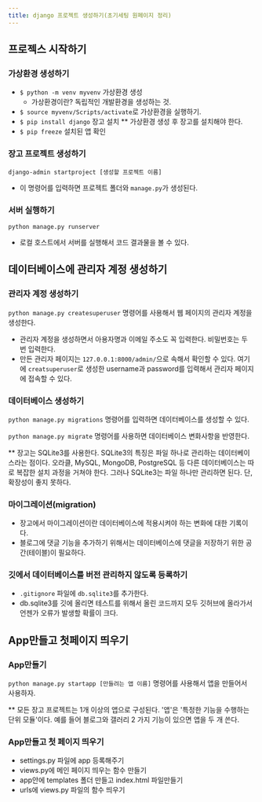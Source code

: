 ```yaml
---
title: django 프로젝트 생성하기(초기세팅 원페이지 정리)
---
```


## 프로젝스 시작하기
### 가상환경 생성하기
- `$ python -m venv myvenv` 가상환경 생성
  - 가상환경이란? 독립적인 개발환경을 생성하는 것.
- `$ source myvenv/Scripts/activate`로 가상환경을 실행하기.
- `$ pip install django` 장고 설치
** 가상환경 생성 후 장고를 설치해야 한다.
- `$ pip freeze` 설치된 앱 확인

### 장고 프로젝트 생성하기
`django-admin startproject [생성할 프로젝트 이름]`
- 이 명령어를 입력하면 프로젝트 폴더와 `manage.py`가 생성된다.

### 서버 실행하기
`python manage.py runserver`
- 로컬 호스트에서 서버를 실행해서 코드 결과물을 볼 수 있다.



## 데이터베이스에 관리자 계정 생성하기
### 관리자 계정 생성하기
`python manage.py createsuperuser` 명령어를 사용해서 웹 페이지의 관리자 계정을 생성한다.
- 관리자 계정을 생성하면서 아용자명과 이메일 주소도 꼭 입력한다. 비밀번호는 두 번 입력한다.
- 만든 관리자 페이지는 `127.0.0.1:8000/admin/`으로 속해서 확인할 수 있다. 여기에 `creatsuperuser`로 생성한 username과 password를 입력해서 관리자 페이지에 접속할 수 있다.


### 데이터베이스 생성하기
`python manage.py migrations` 명령어를 입력하면 데이터베이스를 생성할 수 있다.

`python manage.py migrate` 명령어를 사용하면 데이터베이스 변화사항을 반영한다.

** 장고는 SQLite3를 사용한다. SQLite3의 특징은 파일 하나로 관리하는 데이터베이스라는 점이다. 오라클, MySQL, MongoDB, PostgreSQL 등 다른 데이터베이스는 따로 복잡한 설치 과정을 거쳐야 한다. 그러나 SQLite3는 파일 하나만 관리하면 된다. 단, 확장성이 좋지 못하다.

### 마이그레이션(migration)
- 장고에서 마이그레이션이란 데이터베이스에 적용시켜야 하는 변화에 대한 기록이다.
- 블로그에 댓글 기능을 추가하기 위해서는 데이터베이스에 댓글을 저장하기 위한 공간(테이블)이 필요하다.

### 깃에서 데이터베이스를 버전 관리하지 않도록 등록하기
- `.gitignore` 파일에 `db.sqlite3`를 추가한다.
- db.sqlite3를 깃에 올리면 테스트를 위해서 올린 코드까지 모두 깃허브에 올라가서 언젠가 오류가 발생할 확률이 크다.


## App만들고 첫페이지 띄우기
### App만들기
`python manage.py startapp [만들려는 앱 이름]` 명령어를 사용해서 앱을 만들어서 사용하자.

** 모든 장고 프로젝트는 1개 이상의 앱으로 구성된다. '앱'은 '특정한 기능을 수행하는 단위 모듈'이다. 예를 들어 블로그와 갤러리 2 가지 기능이 있으면 앱을 두 개 쓴다.

### App만들고 첫 페이지 띄우기
- settings.py 파일에 app 등록해주기
- views.py에 메인 페이지 띄우는 함수 만들기
- app안에 templates 폴더 만들고 index.html 파일만들기
- urls에 views.py 파일의 함수 띄우기